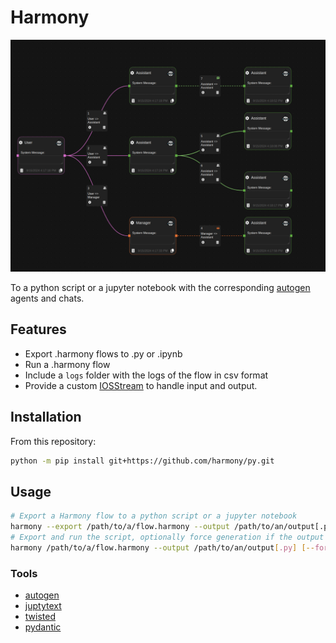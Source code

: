 # Harmony

[![Flow](./flow.png)](./flow.png)

To a python script or a jupyter notebook with the corresponding [autogen](https://github.com/microsoft/autogen/) agents and chats.

## Features

- Export .harmony flows to .py or .ipynb
- Run a .harmony flow
- Include a `logs` folder with the logs of the flow in csv format
- Provide a custom [IOSStream](https://autogen-ai.github.io/autogen/docs/reference/io/base#iostream) to handle input and output.

## Installation

From this repository:

```bash
python -m pip install git+https://github.com/harmony/py.git
```

## Usage

```bash
# Export a Harmony flow to a python script or a jupyter notebook
harmony --export /path/to/a/flow.harmony --output /path/to/an/output[.py|.ipynb]
# Export and run the script, optionally force generation if the output file already exists
harmony /path/to/a/flow.harmony --output /path/to/an/output[.py] [--force]
```

### Tools

- [autogen](https://github.com/microsoft/autogen/)
- [juptytext](https://github.com/mwouts/jupytext)
- [twisted](https://github.com/twisted/twisted)
- [pydantic](https://github.com/pydantic/pydantic)
